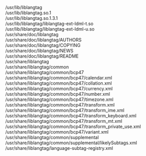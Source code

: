 /usr/lib/liblangtag  
/usr/lib/liblangtag.so.1  
/usr/lib/liblangtag.so.1.3.1  
/usr/lib/liblangtag/liblangtag-ext-ldml-t.so  
/usr/lib/liblangtag/liblangtag-ext-ldml-u.so  
/usr/share/doc/liblangtag  
/usr/share/doc/liblangtag/AUTHORS  
/usr/share/doc/liblangtag/COPYING  
/usr/share/doc/liblangtag/NEWS  
/usr/share/doc/liblangtag/README  
/usr/share/liblangtag  
/usr/share/liblangtag/common  
/usr/share/liblangtag/common/bcp47  
/usr/share/liblangtag/common/bcp47/calendar.xml  
/usr/share/liblangtag/common/bcp47/collation.xml  
/usr/share/liblangtag/common/bcp47/currency.xml  
/usr/share/liblangtag/common/bcp47/number.xml  
/usr/share/liblangtag/common/bcp47/timezone.xml  
/usr/share/liblangtag/common/bcp47/transform.xml  
/usr/share/liblangtag/common/bcp47/transform\_ime.xml  
/usr/share/liblangtag/common/bcp47/transform\_keyboard.xml  
/usr/share/liblangtag/common/bcp47/transform\_mt.xml  
/usr/share/liblangtag/common/bcp47/transform\_private\_use.xml  
/usr/share/liblangtag/common/bcp47/variant.xml  
/usr/share/liblangtag/common/supplemental  
/usr/share/liblangtag/common/supplemental/likelySubtags.xml  
/usr/share/liblangtag/language-subtag-registry.xml  
